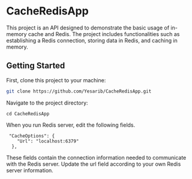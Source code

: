 # CacheRedisApp

This project is an API designed to demonstrate the basic usage of in-memory cache and Redis. The project includes functionalities such as establishing a Redis connection, storing data in Redis, and caching in memory.

## Getting Started

First, clone this project to your machine:

```bash
git clone https://github.com/Yesarib/CacheRedisApp.git 
```
Navigate to the project directory:
```
cd CacheRedisApp
```

When you run Redis server, edit the following fields.
```
 "CacheOptions": {
    "Url": "localhost:6379"
  },
```
These fields contain the connection information needed to communicate with the Redis server. Update the url field according to your own Redis server information.
